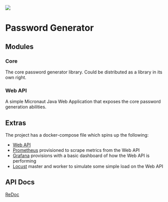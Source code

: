 [<img src="https://github.com/pacey/password-gen/actions/workflows/build_and_test.yml/badge.svg" />](https://github.com/pacey/password-gen/actions/workflows/build_and_test.yml)

# Password Generator

## Modules

### Core

The core password generator library. Could be distributed as a library in its own right.

### Web API

A simple Micronaut Java Web Application that exposes the core password generation abilities.

## Extras

The project has a docker-compose file which spins up the following:

* [Web API](http://localhost:8080/health)
* [Prometheus](http://localhost:9090) provisioned to scrape metrics from the Web API
* [Grafana](http://localhost:3000) provisions with a basic dashboard of how the Web API is performing
* [Locust](http://localhost:8089) master and worker to simulate some simple load on the Web API

## API Docs

[ReDoc](http://localhost:8080/redoc)
